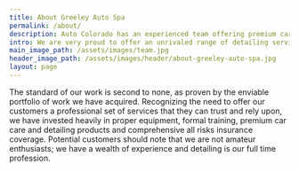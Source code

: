 ```yaml
---
title: About Greeley Auto Spa
permalink: /about/
description: Auto Colorado has an experienced team offering premium car care services and professional grade detailing products for our customers.
intro: We are very proud to offer an unrivaled range of detailing services designed to meet the needs of discerning customers throughout Northern Colorado Area who want the very best in car care for their vehicles.
main_image_path: /assets/images/team.jpg
header_image_path: /assets/images/header/about-greeley-auto-spa.jpg
layout: page
---
```



The standard of our work is second to none, as proven by the enviable portfolio of work we have acquired. Recognizing the need to offer our customers a professional set of services that they can trust and rely upon, we have invested heavily in proper equipment, formal training, premium car care and detailing products and comprehensive all risks insurance coverage. Potential customers should note that we are not amateur enthusiasts; we have a wealth of experience and detailing is our full time profession.